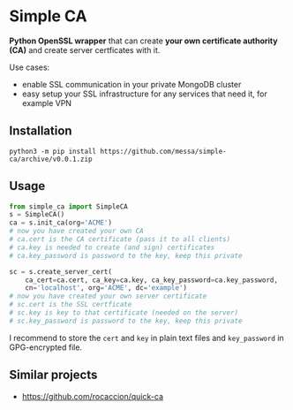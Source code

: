 Simple CA
=========

__Python OpenSSL wrapper__ that can create __your own certificate authority (CA)__ and create server certficates with it.

Use cases:

- enable SSL communication in your private MongoDB cluster
- easy setup your SSL infrastructure for any services that need it, for example VPN


Installation
------------

```console
python3 -m pip install https://github.com/messa/simple-ca/archive/v0.0.1.zip
```


Usage
-----

```python
from simple_ca import SimpleCA
s = SimpleCA()
ca = s.init_ca(org='ACME')
# now you have created your own CA
# ca.cert is the CA certificate (pass it to all clients)
# ca.key is needed to create (and sign) certificates
# ca.key_password is password to the key, keep this private

sc = s.create_server_cert(
    ca_cert=ca.cert, ca_key=ca.key, ca_key_password=ca.key_password,
    cn='localhost', org='ACME', dc='example')
# now you have created your own server certificate
# sc.cert is the SSL certficate
# sc.key is key to that certificate (needed on the server)
# sc.key_password is password to the key, keep this private
```

I recommend to store the `cert` and `key` in plain text files and `key_password` in GPG-encrypted file.


Similar projects
----------------

- https://github.com/rocaccion/quick-ca
